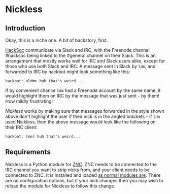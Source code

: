 Nickless
===

## Introduction

Okay, this is a niche one. A bit of backstory, first.

[HackSoc] communicate via Slack and IRC, with the Freenode channel #hacksoc being linked to the #general channel on their Slack. This is an arrangement that mostly works well for IRC and Slack users alike, except for those who use both Slack and IRC. A message sent in Slack by `ldm`, and forwarded to IRC by hackbot might look something like this:

```
hackbot: <ldm> huh that's weird...
```

If by convenient chance `ldm` had a Freenode account by the same name, it would highlight them on IRC by the message that was just sent - by them! How mildly frustrating!

*Nickless* works by making sure that messages forwarded in the style shown above don't highlight the user if their nick is in the angled brackets - if `ldm` used Nickless, then the above message would look like the following on their IRC client:

```
hackbot: [me] huh that's weird...
```

## Requirements
Nickless is a Python module for [ZNC]. ZNC needs to be connected to the IRC channel you want to strip nicks from, and your client needs to be connected to ZNC. It is installed and loaded [as normal modules are][loadmod]. There are no configuration options, but if your nick changes then you may wish to reload the module for Nickless to follow this change. 

[HackSoc]: https://www.hacksoc.org/
[ZNC]: https://wiki.znc.in/ZNC
[loadmod]: https://wiki.znc.in/Modules#.28Un.29Loading_Modules